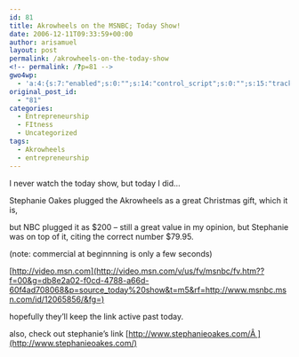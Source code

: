 ```yaml
---
id: 81
title: Akrowheels on the MSNBC; Today Show!
date: 2006-12-11T09:33:59+00:00
author: arisamuel
layout: post
permalink: /akrowheels-on-the-today-show
<!-- permalink: /?p=81 -->
gwo4wp:
  - 'a:4:{s:7:"enabled";s:0:"";s:14:"control_script";s:0:"";s:15:"tracking_script";s:0:"";s:17:"conversion_script";s:0:"";}'
original_post_id:
  - "81"
categories:
  - Entrepreneurship
  - FItness
  - Uncategorized
tags:
  - Akrowheels
  - entrepreneurship
---
```

I never watch the today show, but today I did&#8230;

Stephanie Oakes plugged the Akrowheels as a great Christmas gift, which it is,

but NBC plugged it as $200 &#8211; still a great value in my opinion, but Stephanie was on top of it, citing the correct number $79.95.

(note: commercial at beginnning is only a few seconds)

[http://video.msn.com](http://video.msn.com/v/us/fv/msnbc/fv.htm??f=00&g=db8e2a02-f0cd-4788-a66d-60f4ad708068&p=source_today%20show&t=m5&rf=http://www.msnbc.msn.com/id/12065856/&fg=) 

hopefully they&#8217;ll keep the link active past today.

also, check out stephanie&#8217;s link [http://www.stephanieoakes.com/Â ](http://www.stephanieoakes.com/)
